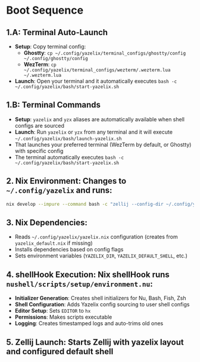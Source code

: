 # Boot Sequence


## 1.A: Terminal Auto-Launch 
- **Setup**: Copy terminal config:
  - **Ghostty**: `cp ~/.config/yazelix/terminal_configs/ghostty/config ~/.config/ghostty/config`
  - **WezTerm**: `cp ~/.config/yazelix/terminal_configs/wezterm/.wezterm.lua ~/.wezterm.lua`
- **Launch**: Open your terminal and it automatically executes `bash -c ~/.config/yazelix/bash/start-yazelix.sh`

## 1.B: Terminal Commands  
- **Setup**: `yazelix` and `yzx` aliases are automatically available when shell configs are sourced
- **Launch**: Run `yazelix` or `yzx` from any terminal and it will execute `~/.config/yazelix/bash/launch-yazelix.sh`
- That launches your preferred terminal (WezTerm by default, or Ghostty) with specific config
- The terminal automatically executes `bash -c ~/.config/yazelix/bash/start-yazelix.sh`

## 2. **Nix Environment**: Changes to `~/.config/yazelix` and runs:
   ```bash
   nix develop --impure --command bash -c "zellij --config-dir ~/.config/yazelix/zellij options --default-cwd $HOME --default-layout yazelix --default-shell $YAZELIX_DEFAULT_SHELL"
   ```

## 3. **Nix Dependencies**: 
   - Reads `~/.config/yazelix/yazelix.nix` configuration (creates from `yazelix_default.nix` if missing)
   - Installs dependencies based on config flags
   - Sets environment variables (`YAZELIX_DIR`, `YAZELIX_DEFAULT_SHELL`, etc.)

## 4. **shellHook Execution**: Nix shellHook runs `nushell/scripts/setup/environment.nu`:
   - **Initializer Generation**: Creates shell initializers for Nu, Bash, Fish, Zsh  
   - **Shell Configuration**: Adds Yazelix config sourcing to user shell configs
   - **Editor Setup**: Sets `EDITOR` to `hx`
   - **Permissions**: Makes scripts executable
   - **Logging**: Creates timestamped logs and auto-trims old ones

## 5. **Zellij Launch**: Starts Zellij with yazelix layout and configured default shell 